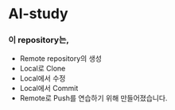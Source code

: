 # AI-study
### 이 repository는,
* Remote repository의 생성
* Local로 Clone
* Local에서 수정
* Local에서 Commit
* Remote로 Push를 연습하기 위해 만들어졌습니다.
